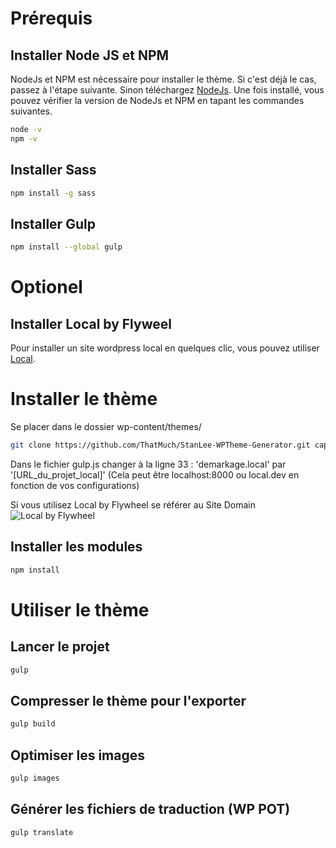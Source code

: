 # Prérequis
## Installer Node JS et NPM
NodeJs et NPM est nécessaire pour installer le thème. Si c'est déjà le cas, passez à l'étape suivante. Sinon téléchargez [NodeJs](https://nodejs.org/en/download/). Une fois installé, vous pouvez vérifier la version de NodeJs et NPM en tapant les commandes suivantes.
```sh
node -v
npm -v
````
## Installer Sass
```sh
npm install -g sass
```
## Installer Gulp
```sh
npm install --global gulp
```

# Optionel
## Installer Local by Flyweel
Pour installer un site wordpress local en quelques clic, vous pouvez utiliser [Local](https://local.getflywheel.com).

# Installer le thème
Se placer dans le dossier wp-content/themes/
```sh
git clone https://github.com/ThatMuch/StanLee-WPTheme-Generator.git captaintsubasa
```
Dans le fichier gulp.js changer à la ligne 33 :
'demarkage.local' par '[URL_du_projet_local]' (Cela peut être localhost:8000 ou local.dev en fonction de vos configurations)

Si vous utilisez Local by Flywheel se référer au Site Domain
![Local by Flywheel](https://getflywheel.com/wp-content/uploads/2016/12/Dash-Collapsed@2x.png)

## Installer les modules
```sh
npm install
```
# Utiliser le thème
## Lancer le projet
```sh
gulp
```

## Compresser le thème pour l'exporter
```sh
gulp build
```

## Optimiser les images
```sh
gulp images
```

## Générer les fichiers de traduction (WP POT) 
```sh
gulp translate
```